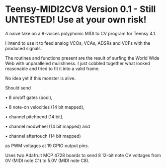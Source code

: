 # Teensy-MIDI2CV8 Version 0.1 - Still UNTESTED! Use at your own risk!
A naive take on a 8-voices polyphonic MIDI to CV program for Teensy 4.1. 

I intend to use it to feed analog VCOs, VCAs, ADSRs and VCFs with the produced signals.

The routines and functions present are the result of surfing the World Wide Web with unparalleled mulishness. I just cobbled together what looked reasonable and tried to fit it into a valid frame.

No idea yet if this monster is alive.

Should send

• 8 on/off gates (bool), 

• 8 note-on velocities (14 bit mapped), 

• channel pitchbend (14 bit), 

• channel modwheel (14 bit mapped) and 

• channel aftertouch (14 bit mapped) 

as PWM voltages at 19 GPIO output pins. 

Uses two Adafruit MCP 4728 boards to send 8 12-bit note CV voltages from 0V (MIDI note C1) to 5.0V (MIDI note C8).
